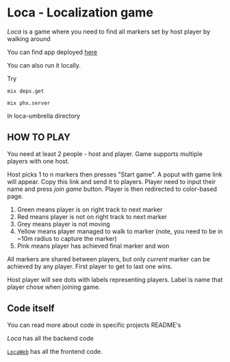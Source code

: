 # Loca - Localization game

*Loca* is a game where you need to find all markers set by host player by walking around

You can find app deployed [here](http://blooming-dusk-12946.herokuapp.com/)

You can also run it locally.

Try

`mix deps.get`

`mix phx.server` 

In loca-umbrella directory

## HOW TO PLAY

You need at least 2 people - host and player. Game supports multiple players with one host.

Host picks 1 to n markers then presses "Start game". A poput with game link will appear. Copy this link and send it to players. Player need to input their name and press _join game_ button.
Player is then redirected to color-based page.

1. Green means player is on right track to next marker
2. Red means player is not on right track to next marker
3. Grey means player is not moving
4. Yellow means player managed to walk to marker (note, you need to be in ~10m radius to capture the marker)
5. Pink means player has achieved final marker and won

All markers are shared between players, but only _current_ marker can be achieved by any player. First player to get to last one wins.

Host player will see dots with labels representing players. Label is name that player chose when joining game.

## Code itself
You can read more about code in specific projects README's

_Loca_ has all the backend code

[`LocaWeb`](/apps/loca_web) has all the frontend code.

